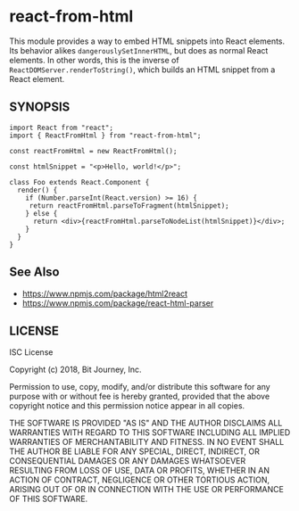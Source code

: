 # react-from-html

This module provides a way to embed HTML snippets into React elements.
Its behavior alikes `dangerouslySetInnerHTML`, but does as normal React elements.
In other words, this is the inverse of `ReactDOMServer.renderToString()`, which
builds an HTML snippet from a React element.

## SYNOPSIS

```tsx
import React from "react";
import { ReactFromHtml } from "react-from-html";

const reactFromHtml = new ReactFromHtml();

const htmlSnippet = "<p>Hello, world!</p>";

class Foo extends React.Component {
  render() {
    if (Number.parseInt(React.version) >= 16) {
     return reactFromHtml.parseToFragment(htmlSnippet);
    } else {
      return <div>{reactFromHtml.parseToNodeList(htmlSnippet)}</div>;
    }
  }
}
```

## See Also

* https://www.npmjs.com/package/html2react
* https://www.npmjs.com/package/react-html-parser

## LICENSE

ISC License

Copyright (c) 2018, Bit Journey, Inc.

Permission to use, copy, modify, and/or distribute this software for any
purpose with or without fee is hereby granted, provided that the above
copyright notice and this permission notice appear in all copies.

THE SOFTWARE IS PROVIDED "AS IS" AND THE AUTHOR DISCLAIMS ALL WARRANTIES
WITH REGARD TO THIS SOFTWARE INCLUDING ALL IMPLIED WARRANTIES OF
MERCHANTABILITY AND FITNESS. IN NO EVENT SHALL THE AUTHOR BE LIABLE FOR
ANY SPECIAL, DIRECT, INDIRECT, OR CONSEQUENTIAL DAMAGES OR ANY DAMAGES
WHATSOEVER RESULTING FROM LOSS OF USE, DATA OR PROFITS, WHETHER IN AN
ACTION OF CONTRACT, NEGLIGENCE OR OTHER TORTIOUS ACTION, ARISING OUT OF
OR IN CONNECTION WITH THE USE OR PERFORMANCE OF THIS SOFTWARE.
